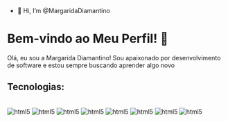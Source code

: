 - 👋 Hi, I’m @MargaridaDiamantino
# Bem-vindo ao Meu Perfil! 👋

Olá, eu sou a Margarida Diamantino! Sou apaixonado por desenvolvimento de software e estou sempre buscando aprender algo novo

## Tecnologias:
<div style="display: inline_black"><br/>
<img align="center" alt="html5" src="https://img.shields.io/badge/HTML5-E34F26?style=for-the-badge&logo=html5&logoColor=white"/>
<img align="center" alt="html5" src="https://img.shields.io/badge/CSS3-1572B6?style=for-the-badge&logo=css3&logoColor=white"/>
<img align="center" alt="html5" src="https://img.shields.io/badge/JavaScript-323330?style=for-the-badge&logo=javascript&logoColor=F7DF1E"/>
<img align="center" alt="html5" src="https://img.shields.io/badge/TypeScript-007ACC?style=for-the-badge&logo=typescript&logoColor=white"/>
<img align="center" alt="html5" src="https://img.shields.io/badge/React-20232A?style=for-the-badge&logo=react&logoColor=61DAFB"/>

  <img align="center" alt="html5" src="https://img.shields.io/badge/-C%23-239120?style=for-the-badge&logo=c-sharp&logoColor=white"/>

   <img align="center" alt="html5" src="https://img.shields.io/badge/-TypeScript-3178C6?style=for-the-badge&logo=typescript&logoColor=white"/>
  
   <img align="center" alt="html5" src="https://img.shields.io/badge/-Electron-47848F?style=for-the-badge&logo=electron&logoColor=white"/>
  

<br/>
</div>


  

